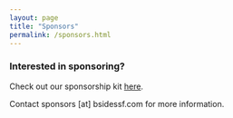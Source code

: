 ```yaml
---
layout: page
title: "Sponsors"
permalink: /sponsors.html
--- 
```


### Interested in sponsoring?

Check out our sponsorship kit [here](https://drive.google.com/file/d/0B4AZp6zKOTrDWGFUazFvQ25oQW8/view?usp=sharing).

Contact sponsors [at] bsidessf.com for more information.
